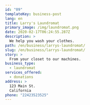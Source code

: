 ```yaml
---
id: "09"
templateKey: business-post
lang: en
title: Larry's Laundromat
primary_image: /img/laundromat.png
date: 2020-02-17T06:24:55.287Z
description: >
  We help you wash your clothes.
path: /en/business/larrys-laundromat/
slug: /en/business/larrys-laundromat/
story: >
  From your closet to our machines.
business_type:
  - laundromat
services_offered:
  - donations
address: >
  123 Main St.
  California
phone: "22423523525"
---
```

